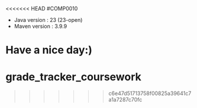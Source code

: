<<<<<<< HEAD
#COMP0010

- Java version : 23 (23-open)
- Maven version : 3.9.9

Have a nice day:)
=======
# grade_tracker_coursework
>>>>>>> c6e47d51713758f00825a39641c7a1a7287c70fc
